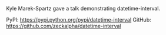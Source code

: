 Kyle Marek-Spartz gave a talk demonstrating datetime-interval.

PyPI: https://pypi.python.org/pypi/datetime-interval
GitHub: https://github.com/zeckalpha/datetime-interval

